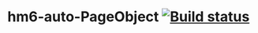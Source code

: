 # hm6-auto-PageObject [![Build status](https://ci.appveyor.com/api/projects/status/5x3hw0fevm54wiyw?svg=true)](https://ci.appveyor.com/project/albinamv/hm6-auto-pageobject)
